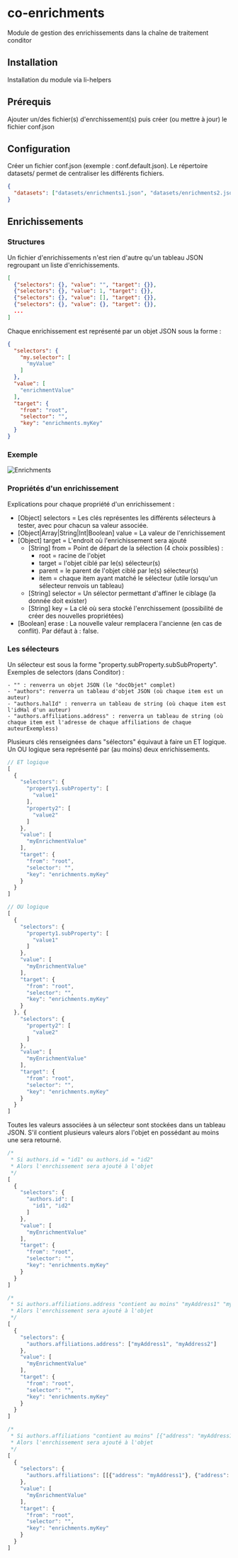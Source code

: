 # co-enrichments
Module de gestion des enrichissements dans la chaîne de traitement conditor

## Installation ##

Installation du module via li-helpers

## Prérequis ##

Ajouter un/des fichier(s) d'enrchissement(s) puis créer (ou mettre à jour) le fichier conf.json

## Configuration ##

Créer un fichier conf.json (exemple : conf.default.json).
Le répertoire datasets/ permet de centraliser les différents fichiers.

```json
{
  "datasets": ["datasets/enrichments1.json", "datasets/enrichments2.json"]
}
```

## Enrichissements ##

### Structures ###

Un fichier d'enrichissements n'est rien d'autre qu'un tableau JSON regroupant un liste d'enrichissements.

```json
[
  {"selectors": {}, "value": "", "target": {}},
  {"selectors": {}, "value": 1, "target": {}},
  {"selectors": {}, "value": [], "target": {}},
  {"selectors": {}, "value": {}, "target": {}},
  ...
]
```

Chaque enrichissement est représenté par un objet JSON sous la forme : 

```json
{
  "selectors": {
    "my.selector": [
      "myValue"
    ]
  },
  "value": [
    "enrichmentValue"
  ],
  "target": {
    "from": "root",
    "selector": "",
    "key": "enrichments.myKey"
  }
}
```

### Exemple ###

![Enrichments](doc/enrichments.png "Enrichments")


### Propriétés d'un enrichissement ###

Explications pour chaque propriété d'un enrichissement :

- [Object] selectors = Les clés représentes les différents sélecteurs à tester, avec pour chacun sa valeur associée.
- [Object|Array|String|Int|Boolean] value = La valeur de l'enrichissement
- [Object] target = L'endroit où l'enrichissement sera ajouté
    - [String] from = Point de départ de la sélection (4 choix possibles) :
        - root = racine de l'objet
        - target = l'objet ciblé par le(s) sélecteur(s)
        - parent = le parent de l'objet ciblé par le(s) sélecteur(s)
        - item = chaque item ayant matché le sélecteur (utile lorsqu'un sélecteur renvois un tableau)
    - [String] selector =  Un sélector permettant d'affiner le ciblage (la donnée doit exister)
    - [String] key = La clé où sera stocké l'enrchissement (possibilité de créer des nouvelles propriétées)
- [Boolean] erase : La nouvelle valeur remplacera l'ancienne (en cas de conflit). Par défaut à : false.

### Les sélecteurs ###

Un sélecteur est sous la forme "property.subProperty.subSubProperty". Exemples de selectors (dans Conditor) :

    - "" : renverra un objet JSON (le "docObjet" complet)
    - "authors": renverra un tableau d'objet JSON (où chaque item est un auteur)
    - "authors.halId" : renverra un tableau de string (où chaque item est l'idHal d'un auteur)
    - "authors.affiliations.address" : renverra un tableau de string (où chaque item est l'adresse de chaque affiliations de chaque auteurExempless)

Plusieurs clés renseignées dans "sélectors" équivaut à faire un ET logique. Un OU logique sera représenté par (au moins) deux enrichissements.

```js
// ET logique
[
  {
    "selectors": {
      "property1.subProperty": [
        "value1"
      ],
      "property2": [
        "value2"
      ]
    },
    "value": [
      "myEnrichmentValue"
    ],
    "target": {
      "from": "root",
      "selector": "",
      "key": "enrichments.myKey"
    }
  }
]

// OU logique
[
  {
    "selectors": {
      "property1.subProperty": [
        "value1"
      ]
    },
    "value": [
      "myEnrichmentValue"
    ],
    "target": {
      "from": "root",
      "selector": "",
      "key": "enrichments.myKey"
    }
  }, {
    "selectors": {
      "property2": [
        "value2"
      ]
    },
    "value": [
      "myEnrichmentValue"
    ],
    "target": {
      "from": "root",
      "selector": "",
      "key": "enrichments.myKey"
    }
  }
]
```

Toutes les valeurs associées à un sélecteur sont stockées dans un tableau JSON. S'il contient plusieurs valeurs alors l'objet en possédant au moins une sera retourné. 

```js
/*
 * Si authors.id = "id1" ou authors.id = "id2"
 * Alors l'enrchissement sera ajouté à l'objet
 */
[
  {
    "selectors": {
      "authors.id": [
        "id1", "id2"
      ]
    },
    "value": [
      "myEnrichmentValue"
    ],
    "target": {
      "from": "root",
      "selector": "",
      "key": "enrichments.myKey"
    }
  }
]

/*
 * Si authors.affiliations.address "contient au moins" "myAddress1" "myAddress2"
 * Alors l'enrchissement sera ajouté à l'objet
 */
[
  {
    "selectors": {
      "authors.affiliations.address": ["myAddress1", "myAddress2"]
    },
    "value": [
      "myEnrichmentValue"
    ],
    "target": {
      "from": "root",
      "selector": "",
      "key": "enrichments.myKey"
    }
  }
]

/*
 * Si authors.affiliations "contient au moins" [{"address": "myAddress1"}] et [{"address": "myAddress2"}]
 * Alors l'enrchissement sera ajouté à l'objet
 */
[
  {
    "selectors": {
      "authors.affiliations": [[{"address": "myAddress1"}, {"address": "myAddress2"}]]
    },
    "value": [
      "myEnrichmentValue"
    ],
    "target": {
      "from": "root",
      "selector": "",
      "key": "enrichments.myKey"
    }
  }
]
```
